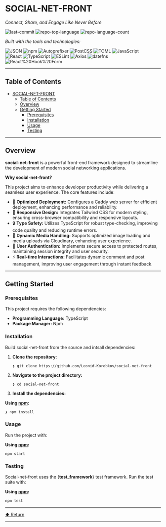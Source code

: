 # SOCIAL-NET-FRONT

_Connect, Share, and Engage Like Never Before_

![last-commit](https://img.shields.io/github/last-commit/Leonid-Korobkov/social-net-front?style=flat&logo=git&logoColor=white&color=0080ff) ![repo-top-language](https://img.shields.io/github/languages/top/Leonid-Korobkov/social-net-front?style=flat&color=0080ff) ![repo-language-count](https://img.shields.io/github/languages/count/Leonid-Korobkov/social-net-front?style=flat&color=0080ff)

_Built with the tools and technologies:_

![JSON](https://img.shields.io/badge/JSON-000000.svg?style=flat&logo=JSON&logoColor=white) ![npm](https://img.shields.io/badge/npm-CB3837.svg?style=flat&logo=npm&logoColor=white) ![Autoprefixer](https://img.shields.io/badge/Autoprefixer-DD3735.svg?style=flat&logo=Autoprefixer&logoColor=white) ![PostCSS](https://img.shields.io/badge/PostCSS-DD3A0A.svg?style=flat&logo=PostCSS&logoColor=white) ![TOML](https://img.shields.io/badge/TOML-9C4121.svg?style=flat&logo=TOML&logoColor=white) ![JavaScript](https://img.shields.io/badge/JavaScript-F7DF1E.svg?style=flat&logo=JavaScript&logoColor=black)  
![React](https://img.shields.io/badge/React-61DAFB.svg?style=flat&logo=React&logoColor=black) ![TypeScript](https://img.shields.io/badge/TypeScript-3178C6.svg?style=flat&logo=TypeScript&logoColor=white) ![ESLint](https://img.shields.io/badge/ESLint-4B32C3.svg?style=flat&logo=ESLint&logoColor=white) ![Axios](https://img.shields.io/badge/Axios-5A29E4.svg?style=flat&logo=Axios&logoColor=white) ![datefns](https://img.shields.io/badge/datefns-770C56.svg?style=flat&logo=date-fns&logoColor=white) ![React%20Hook%20Form](https://img.shields.io/badge/React%20Hook%20Form-EC5990.svg?style=flat&logo=React-Hook-Form&logoColor=white)

---

## Table of Contents

- [SOCIAL-NET-FRONT](#social-net-front)
  - [Table of Contents](#table-of-contents)
  - [Overview](#overview)
  - [Getting Started](#getting-started)
    - [Prerequisites](#prerequisites)
    - [Installation](#installation)
    - [Usage](#usage)
    - [Testing](#testing)

---

## Overview

**social-net-front** is a powerful front-end framework designed to streamline the development of modern social networking applications.

**Why social-net-front?**

This project aims to enhance developer productivity while delivering a seamless user experience. The core features include:

- 🎯 **Optimized Deployment:** Configures a Caddy web server for efficient deployment, enhancing performance and reliability.
- 🎨 **Responsive Design:** Integrates Tailwind CSS for modern styling, ensuring cross-browser compatibility and responsive layouts.
- 🔒 **Type Safety:** Utilizes TypeScript for robust type-checking, improving code quality and reducing runtime errors.
- 📸 **Dynamic Media Handling:** Supports optimized image loading and media uploads via Cloudinary, enhancing user experience.
- 🔑 **User Authentication:** Implements secure access to protected routes, maintaining session integrity and user security.
- ⚡ **Real-time Interactions:** Facilitates dynamic comment and post management, improving user engagement through instant feedback.

---

## Getting Started

### Prerequisites

This project requires the following dependencies:

- **Programming Language:** TypeScript
- **Package Manager:** Npm

### Installation

Build social-net-front from the source and intsall dependencies:

1.  **Clone the repository:**

        ❯ git clone https://github.com/Leonid-Korobkov/social-net-front

2.  **Navigate to the project directory:**

        ❯ cd social-net-front

3.  **Install the dependencies:**

**Using [npm](https://www.npmjs.com/):**

    ❯ npm install

### Usage

Run the project with:

**Using [npm](https://www.npmjs.com/):**

    npm start

### Testing

Social-net-front uses the {**test_framework**} test framework. Run the test suite with:

**Using [npm](https://www.npmjs.com/):**

    npm test

---

[⬆ Return](#top)

---
